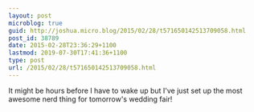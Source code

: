 ```yaml
---
layout: post
microblog: true
guid: http://joshua.micro.blog/2015/02/28/t571650142513709058.html
post_id: 38789
date: 2015-02-28T23:36:29+1100
lastmod: 2019-07-30T17:41:36+1100
type: post
url: /2015/02/28/t571650142513709058.html
---
```

It might be hours before I have to wake up but I've just set up the most awesome nerd thing for tomorrow's wedding fair!
